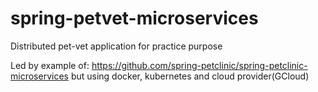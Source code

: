 # spring-petvet-microservices

Distributed pet-vet application for practice purpose


Led by example of: https://github.com/spring-petclinic/spring-petclinic-microservices but using docker, kubernetes and cloud provider(GCloud)
